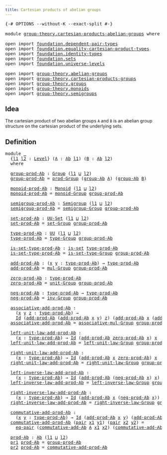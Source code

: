 ```yaml
---
title: Cartesian products of abelian groups
---
```


<pre class="Agda"><a id="62" class="Symbol">{-#</a> <a id="66" class="Keyword">OPTIONS</a> <a id="74" class="Pragma">--without-K</a> <a id="86" class="Pragma">--exact-split</a> <a id="100" class="Symbol">#-}</a>

<a id="105" class="Keyword">module</a> <a id="112" href="group-theory.cartesian-products-abelian-groups.html" class="Module">group-theory.cartesian-products-abelian-groups</a> <a id="159" class="Keyword">where</a>

<a id="166" class="Keyword">open</a> <a id="171" class="Keyword">import</a> <a id="178" href="foundation.dependent-pair-types.html" class="Module">foundation.dependent-pair-types</a>
<a id="210" class="Keyword">open</a> <a id="215" class="Keyword">import</a> <a id="222" href="foundation.equality-cartesian-product-types.html" class="Module">foundation.equality-cartesian-product-types</a>
<a id="266" class="Keyword">open</a> <a id="271" class="Keyword">import</a> <a id="278" href="foundation.identity-types.html" class="Module">foundation.identity-types</a>
<a id="304" class="Keyword">open</a> <a id="309" class="Keyword">import</a> <a id="316" href="foundation.sets.html" class="Module">foundation.sets</a>
<a id="332" class="Keyword">open</a> <a id="337" class="Keyword">import</a> <a id="344" href="foundation.universe-levels.html" class="Module">foundation.universe-levels</a>

<a id="372" class="Keyword">open</a> <a id="377" class="Keyword">import</a> <a id="384" href="group-theory.abelian-groups.html" class="Module">group-theory.abelian-groups</a>
<a id="412" class="Keyword">open</a> <a id="417" class="Keyword">import</a> <a id="424" href="group-theory.cartesian-products-groups.html" class="Module">group-theory.cartesian-products-groups</a>
<a id="463" class="Keyword">open</a> <a id="468" class="Keyword">import</a> <a id="475" href="group-theory.groups.html" class="Module">group-theory.groups</a>
<a id="495" class="Keyword">open</a> <a id="500" class="Keyword">import</a> <a id="507" href="group-theory.monoids.html" class="Module">group-theory.monoids</a>
<a id="528" class="Keyword">open</a> <a id="533" class="Keyword">import</a> <a id="540" href="group-theory.semigroups.html" class="Module">group-theory.semigroups</a>
</pre>
## Idea

The cartesian product of two abelian groups `A` and `B` is an abelian group structure on the cartesian product of the underlying sets.

## Definition

<pre class="Agda"><a id="737" class="Keyword">module</a> <a id="744" href="group-theory.cartesian-products-abelian-groups.html#744" class="Module">_</a>
  <a id="748" class="Symbol">{</a><a id="749" href="group-theory.cartesian-products-abelian-groups.html#749" class="Bound">l1</a> <a id="752" href="group-theory.cartesian-products-abelian-groups.html#752" class="Bound">l2</a> <a id="755" class="Symbol">:</a> <a id="757" href="Agda.Primitive.html#597" class="Postulate">Level</a><a id="762" class="Symbol">}</a> <a id="764" class="Symbol">(</a><a id="765" href="group-theory.cartesian-products-abelian-groups.html#765" class="Bound">A</a> <a id="767" class="Symbol">:</a> <a id="769" href="group-theory.abelian-groups.html#2463" class="Function">Ab</a> <a id="772" href="group-theory.cartesian-products-abelian-groups.html#749" class="Bound">l1</a><a id="774" class="Symbol">)</a> <a id="776" class="Symbol">(</a><a id="777" href="group-theory.cartesian-products-abelian-groups.html#777" class="Bound">B</a> <a id="779" class="Symbol">:</a> <a id="781" href="group-theory.abelian-groups.html#2463" class="Function">Ab</a> <a id="784" href="group-theory.cartesian-products-abelian-groups.html#752" class="Bound">l2</a><a id="786" class="Symbol">)</a>
  <a id="790" class="Keyword">where</a>

  <a id="799" href="group-theory.cartesian-products-abelian-groups.html#799" class="Function">group-prod-Ab</a> <a id="813" class="Symbol">:</a> <a id="815" href="group-theory.groups.html#2468" class="Function">Group</a> <a id="821" class="Symbol">(</a><a id="822" href="group-theory.cartesian-products-abelian-groups.html#749" class="Bound">l1</a> <a id="825" href="Agda.Primitive.html#810" class="Primitive Operator">⊔</a> <a id="827" href="group-theory.cartesian-products-abelian-groups.html#752" class="Bound">l2</a><a id="829" class="Symbol">)</a>
  <a id="833" href="group-theory.cartesian-products-abelian-groups.html#799" class="Function">group-prod-Ab</a> <a id="847" class="Symbol">=</a> <a id="849" href="group-theory.cartesian-products-groups.html#2787" class="Function">prod-Group</a> <a id="860" class="Symbol">(</a><a id="861" href="group-theory.abelian-groups.html#2531" class="Function">group-Ab</a> <a id="870" href="group-theory.cartesian-products-abelian-groups.html#765" class="Bound">A</a><a id="871" class="Symbol">)</a> <a id="873" class="Symbol">(</a><a id="874" href="group-theory.abelian-groups.html#2531" class="Function">group-Ab</a> <a id="883" href="group-theory.cartesian-products-abelian-groups.html#777" class="Bound">B</a><a id="884" class="Symbol">)</a>

  <a id="889" href="group-theory.cartesian-products-abelian-groups.html#889" class="Function">monoid-prod-Ab</a> <a id="904" class="Symbol">:</a> <a id="906" href="group-theory.monoids.html#1007" class="Function">Monoid</a> <a id="913" class="Symbol">(</a><a id="914" href="group-theory.cartesian-products-abelian-groups.html#749" class="Bound">l1</a> <a id="917" href="Agda.Primitive.html#810" class="Primitive Operator">⊔</a> <a id="919" href="group-theory.cartesian-products-abelian-groups.html#752" class="Bound">l2</a><a id="921" class="Symbol">)</a>
  <a id="925" href="group-theory.cartesian-products-abelian-groups.html#889" class="Function">monoid-prod-Ab</a> <a id="940" class="Symbol">=</a> <a id="942" href="group-theory.groups.html#3652" class="Function">monoid-Group</a> <a id="955" href="group-theory.cartesian-products-abelian-groups.html#799" class="Function">group-prod-Ab</a>

  <a id="972" href="group-theory.cartesian-products-abelian-groups.html#972" class="Function">semigroup-prod-Ab</a> <a id="990" class="Symbol">:</a> <a id="992" href="group-theory.semigroups.html#737" class="Function">Semigroup</a> <a id="1002" class="Symbol">(</a><a id="1003" href="group-theory.cartesian-products-abelian-groups.html#749" class="Bound">l1</a> <a id="1006" href="Agda.Primitive.html#810" class="Primitive Operator">⊔</a> <a id="1008" href="group-theory.cartesian-products-abelian-groups.html#752" class="Bound">l2</a><a id="1010" class="Symbol">)</a>
  <a id="1014" href="group-theory.cartesian-products-abelian-groups.html#972" class="Function">semigroup-prod-Ab</a> <a id="1032" class="Symbol">=</a> <a id="1034" href="group-theory.groups.html#2590" class="Function">semigroup-Group</a> <a id="1050" href="group-theory.cartesian-products-abelian-groups.html#799" class="Function">group-prod-Ab</a>

  <a id="1067" href="group-theory.cartesian-products-abelian-groups.html#1067" class="Function">set-prod-Ab</a> <a id="1079" class="Symbol">:</a> <a id="1081" href="foundation-core.sets.html#1177" class="Function">UU-Set</a> <a id="1088" class="Symbol">(</a><a id="1089" href="group-theory.cartesian-products-abelian-groups.html#749" class="Bound">l1</a> <a id="1092" href="Agda.Primitive.html#810" class="Primitive Operator">⊔</a> <a id="1094" href="group-theory.cartesian-products-abelian-groups.html#752" class="Bound">l2</a><a id="1096" class="Symbol">)</a>
  <a id="1100" href="group-theory.cartesian-products-abelian-groups.html#1067" class="Function">set-prod-Ab</a> <a id="1112" class="Symbol">=</a> <a id="1114" href="group-theory.groups.html#2651" class="Function">set-Group</a> <a id="1124" href="group-theory.cartesian-products-abelian-groups.html#799" class="Function">group-prod-Ab</a>

  <a id="1141" href="group-theory.cartesian-products-abelian-groups.html#1141" class="Function">type-prod-Ab</a> <a id="1154" class="Symbol">:</a> <a id="1156" href="foundation-core.universe-levels.html#222" class="Primitive">UU</a> <a id="1159" class="Symbol">(</a><a id="1160" href="group-theory.cartesian-products-abelian-groups.html#749" class="Bound">l1</a> <a id="1163" href="Agda.Primitive.html#810" class="Primitive Operator">⊔</a> <a id="1165" href="group-theory.cartesian-products-abelian-groups.html#752" class="Bound">l2</a><a id="1167" class="Symbol">)</a>
  <a id="1171" href="group-theory.cartesian-products-abelian-groups.html#1141" class="Function">type-prod-Ab</a> <a id="1184" class="Symbol">=</a> <a id="1186" href="group-theory.groups.html#2711" class="Function">type-Group</a> <a id="1197" href="group-theory.cartesian-products-abelian-groups.html#799" class="Function">group-prod-Ab</a>

  <a id="1214" href="group-theory.cartesian-products-abelian-groups.html#1214" class="Function">is-set-type-prod-Ab</a> <a id="1234" class="Symbol">:</a> <a id="1236" href="foundation-core.sets.html#1099" class="Function">is-set</a> <a id="1243" href="group-theory.cartesian-products-abelian-groups.html#1141" class="Function">type-prod-Ab</a>
  <a id="1258" href="group-theory.cartesian-products-abelian-groups.html#1214" class="Function">is-set-type-prod-Ab</a> <a id="1278" class="Symbol">=</a> <a id="1280" href="group-theory.groups.html#2763" class="Function">is-set-type-Group</a> <a id="1298" href="group-theory.cartesian-products-abelian-groups.html#799" class="Function">group-prod-Ab</a>

  <a id="1315" href="group-theory.cartesian-products-abelian-groups.html#1315" class="Function">add-prod-Ab</a> <a id="1327" class="Symbol">:</a> <a id="1329" class="Symbol">(</a><a id="1330" href="group-theory.cartesian-products-abelian-groups.html#1330" class="Bound">x</a> <a id="1332" href="group-theory.cartesian-products-abelian-groups.html#1332" class="Bound">y</a> <a id="1334" class="Symbol">:</a> <a id="1336" href="group-theory.cartesian-products-abelian-groups.html#1141" class="Function">type-prod-Ab</a><a id="1348" class="Symbol">)</a> <a id="1350" class="Symbol">→</a> <a id="1352" href="group-theory.cartesian-products-abelian-groups.html#1141" class="Function">type-prod-Ab</a>
  <a id="1367" href="group-theory.cartesian-products-abelian-groups.html#1315" class="Function">add-prod-Ab</a> <a id="1379" class="Symbol">=</a> <a id="1381" href="group-theory.groups.html#2956" class="Function">mul-Group</a> <a id="1391" href="group-theory.cartesian-products-abelian-groups.html#799" class="Function">group-prod-Ab</a>

  <a id="1408" href="group-theory.cartesian-products-abelian-groups.html#1408" class="Function">zero-prod-Ab</a> <a id="1421" class="Symbol">:</a> <a id="1423" href="group-theory.cartesian-products-abelian-groups.html#1141" class="Function">type-prod-Ab</a>
  <a id="1438" href="group-theory.cartesian-products-abelian-groups.html#1408" class="Function">zero-prod-Ab</a> <a id="1451" class="Symbol">=</a> <a id="1453" href="group-theory.groups.html#3755" class="Function">unit-Group</a> <a id="1464" href="group-theory.cartesian-products-abelian-groups.html#799" class="Function">group-prod-Ab</a>

  <a id="1481" href="group-theory.cartesian-products-abelian-groups.html#1481" class="Function">neg-prod-Ab</a> <a id="1493" class="Symbol">:</a> <a id="1495" href="group-theory.cartesian-products-abelian-groups.html#1141" class="Function">type-prod-Ab</a> <a id="1508" class="Symbol">→</a> <a id="1510" href="group-theory.cartesian-products-abelian-groups.html#1141" class="Function">type-prod-Ab</a>
  <a id="1525" href="group-theory.cartesian-products-abelian-groups.html#1481" class="Function">neg-prod-Ab</a> <a id="1537" class="Symbol">=</a> <a id="1539" href="group-theory.groups.html#4544" class="Function">inv-Group</a> <a id="1549" href="group-theory.cartesian-products-abelian-groups.html#799" class="Function">group-prod-Ab</a>

  <a id="1566" href="group-theory.cartesian-products-abelian-groups.html#1566" class="Function">associative-add-prod-Ab</a> <a id="1590" class="Symbol">:</a>
    <a id="1596" class="Symbol">(</a><a id="1597" href="group-theory.cartesian-products-abelian-groups.html#1597" class="Bound">x</a> <a id="1599" href="group-theory.cartesian-products-abelian-groups.html#1599" class="Bound">y</a> <a id="1601" href="group-theory.cartesian-products-abelian-groups.html#1601" class="Bound">z</a> <a id="1603" class="Symbol">:</a> <a id="1605" href="group-theory.cartesian-products-abelian-groups.html#1141" class="Function">type-prod-Ab</a><a id="1617" class="Symbol">)</a> <a id="1619" class="Symbol">→</a>
    <a id="1625" href="foundation-core.identity-types.html#641" class="Datatype">Id</a> <a id="1628" class="Symbol">(</a><a id="1629" href="group-theory.cartesian-products-abelian-groups.html#1315" class="Function">add-prod-Ab</a> <a id="1641" class="Symbol">(</a><a id="1642" href="group-theory.cartesian-products-abelian-groups.html#1315" class="Function">add-prod-Ab</a> <a id="1654" href="group-theory.cartesian-products-abelian-groups.html#1597" class="Bound">x</a> <a id="1656" href="group-theory.cartesian-products-abelian-groups.html#1599" class="Bound">y</a><a id="1657" class="Symbol">)</a> <a id="1659" href="group-theory.cartesian-products-abelian-groups.html#1601" class="Bound">z</a><a id="1660" class="Symbol">)</a> <a id="1662" class="Symbol">(</a><a id="1663" href="group-theory.cartesian-products-abelian-groups.html#1315" class="Function">add-prod-Ab</a> <a id="1675" href="group-theory.cartesian-products-abelian-groups.html#1597" class="Bound">x</a> <a id="1677" class="Symbol">(</a><a id="1678" href="group-theory.cartesian-products-abelian-groups.html#1315" class="Function">add-prod-Ab</a> <a id="1690" href="group-theory.cartesian-products-abelian-groups.html#1599" class="Bound">y</a> <a id="1692" href="group-theory.cartesian-products-abelian-groups.html#1601" class="Bound">z</a><a id="1693" class="Symbol">))</a>
  <a id="1698" href="group-theory.cartesian-products-abelian-groups.html#1566" class="Function">associative-add-prod-Ab</a> <a id="1722" class="Symbol">=</a> <a id="1724" href="group-theory.groups.html#3305" class="Function">associative-mul-Group</a> <a id="1746" href="group-theory.cartesian-products-abelian-groups.html#799" class="Function">group-prod-Ab</a>

  <a id="1763" href="group-theory.cartesian-products-abelian-groups.html#1763" class="Function">left-unit-law-add-prod-Ab</a> <a id="1789" class="Symbol">:</a>
    <a id="1795" class="Symbol">(</a><a id="1796" href="group-theory.cartesian-products-abelian-groups.html#1796" class="Bound">x</a> <a id="1798" class="Symbol">:</a> <a id="1800" href="group-theory.cartesian-products-abelian-groups.html#1141" class="Function">type-prod-Ab</a><a id="1812" class="Symbol">)</a> <a id="1814" class="Symbol">→</a> <a id="1816" href="foundation-core.identity-types.html#641" class="Datatype">Id</a> <a id="1819" class="Symbol">(</a><a id="1820" href="group-theory.cartesian-products-abelian-groups.html#1315" class="Function">add-prod-Ab</a> <a id="1832" href="group-theory.cartesian-products-abelian-groups.html#1408" class="Function">zero-prod-Ab</a> <a id="1845" href="group-theory.cartesian-products-abelian-groups.html#1796" class="Bound">x</a><a id="1846" class="Symbol">)</a> <a id="1848" href="group-theory.cartesian-products-abelian-groups.html#1796" class="Bound">x</a>
  <a id="1852" href="group-theory.cartesian-products-abelian-groups.html#1763" class="Function">left-unit-law-add-prod-Ab</a> <a id="1878" class="Symbol">=</a> <a id="1880" href="group-theory.groups.html#4172" class="Function">left-unit-law-Group</a> <a id="1900" href="group-theory.cartesian-products-abelian-groups.html#799" class="Function">group-prod-Ab</a>

  <a id="1917" href="group-theory.cartesian-products-abelian-groups.html#1917" class="Function">right-unit-law-add-prod-Ab</a> <a id="1944" class="Symbol">:</a>
    <a id="1950" class="Symbol">(</a><a id="1951" href="group-theory.cartesian-products-abelian-groups.html#1951" class="Bound">x</a> <a id="1953" class="Symbol">:</a> <a id="1955" href="group-theory.cartesian-products-abelian-groups.html#1141" class="Function">type-prod-Ab</a><a id="1967" class="Symbol">)</a> <a id="1969" class="Symbol">→</a> <a id="1971" href="foundation-core.identity-types.html#641" class="Datatype">Id</a> <a id="1974" class="Symbol">(</a><a id="1975" href="group-theory.cartesian-products-abelian-groups.html#1315" class="Function">add-prod-Ab</a> <a id="1987" href="group-theory.cartesian-products-abelian-groups.html#1951" class="Bound">x</a> <a id="1989" href="group-theory.cartesian-products-abelian-groups.html#1408" class="Function">zero-prod-Ab</a><a id="2001" class="Symbol">)</a> <a id="2003" href="group-theory.cartesian-products-abelian-groups.html#1951" class="Bound">x</a>
  <a id="2007" href="group-theory.cartesian-products-abelian-groups.html#1917" class="Function">right-unit-law-add-prod-Ab</a> <a id="2034" class="Symbol">=</a> <a id="2036" href="group-theory.groups.html#4302" class="Function">right-unit-law-Group</a> <a id="2057" href="group-theory.cartesian-products-abelian-groups.html#799" class="Function">group-prod-Ab</a>

  <a id="2074" href="group-theory.cartesian-products-abelian-groups.html#2074" class="Function">left-inverse-law-add-prod-Ab</a> <a id="2103" class="Symbol">:</a>
    <a id="2109" class="Symbol">(</a><a id="2110" href="group-theory.cartesian-products-abelian-groups.html#2110" class="Bound">x</a> <a id="2112" class="Symbol">:</a> <a id="2114" href="group-theory.cartesian-products-abelian-groups.html#1141" class="Function">type-prod-Ab</a><a id="2126" class="Symbol">)</a> <a id="2128" class="Symbol">→</a> <a id="2130" href="foundation-core.identity-types.html#641" class="Datatype">Id</a> <a id="2133" class="Symbol">(</a><a id="2134" href="group-theory.cartesian-products-abelian-groups.html#1315" class="Function">add-prod-Ab</a> <a id="2146" class="Symbol">(</a><a id="2147" href="group-theory.cartesian-products-abelian-groups.html#1481" class="Function">neg-prod-Ab</a> <a id="2159" href="group-theory.cartesian-products-abelian-groups.html#2110" class="Bound">x</a><a id="2160" class="Symbol">)</a> <a id="2162" href="group-theory.cartesian-products-abelian-groups.html#2110" class="Bound">x</a><a id="2163" class="Symbol">)</a> <a id="2165" href="group-theory.cartesian-products-abelian-groups.html#1408" class="Function">zero-prod-Ab</a>
  <a id="2180" href="group-theory.cartesian-products-abelian-groups.html#2074" class="Function">left-inverse-law-add-prod-Ab</a> <a id="2209" class="Symbol">=</a> <a id="2211" href="group-theory.groups.html#4622" class="Function">left-inverse-law-Group</a> <a id="2234" href="group-theory.cartesian-products-abelian-groups.html#799" class="Function">group-prod-Ab</a>

  <a id="2251" href="group-theory.cartesian-products-abelian-groups.html#2251" class="Function">right-inverse-law-add-prod-Ab</a> <a id="2281" class="Symbol">:</a>
    <a id="2287" class="Symbol">(</a><a id="2288" href="group-theory.cartesian-products-abelian-groups.html#2288" class="Bound">x</a> <a id="2290" class="Symbol">:</a> <a id="2292" href="group-theory.cartesian-products-abelian-groups.html#1141" class="Function">type-prod-Ab</a><a id="2304" class="Symbol">)</a> <a id="2306" class="Symbol">→</a> <a id="2308" href="foundation-core.identity-types.html#641" class="Datatype">Id</a> <a id="2311" class="Symbol">(</a><a id="2312" href="group-theory.cartesian-products-abelian-groups.html#1315" class="Function">add-prod-Ab</a> <a id="2324" href="group-theory.cartesian-products-abelian-groups.html#2288" class="Bound">x</a> <a id="2326" class="Symbol">(</a><a id="2327" href="group-theory.cartesian-products-abelian-groups.html#1481" class="Function">neg-prod-Ab</a> <a id="2339" href="group-theory.cartesian-products-abelian-groups.html#2288" class="Bound">x</a><a id="2340" class="Symbol">))</a> <a id="2343" href="group-theory.cartesian-products-abelian-groups.html#1408" class="Function">zero-prod-Ab</a>
  <a id="2358" href="group-theory.cartesian-products-abelian-groups.html#2251" class="Function">right-inverse-law-add-prod-Ab</a> <a id="2388" class="Symbol">=</a> <a id="2390" href="group-theory.groups.html#4773" class="Function">right-inverse-law-Group</a> <a id="2414" href="group-theory.cartesian-products-abelian-groups.html#799" class="Function">group-prod-Ab</a>

  <a id="2431" href="group-theory.cartesian-products-abelian-groups.html#2431" class="Function">commutative-add-prod-Ab</a> <a id="2455" class="Symbol">:</a>
    <a id="2461" class="Symbol">(</a><a id="2462" href="group-theory.cartesian-products-abelian-groups.html#2462" class="Bound">x</a> <a id="2464" href="group-theory.cartesian-products-abelian-groups.html#2464" class="Bound">y</a> <a id="2466" class="Symbol">:</a> <a id="2468" href="group-theory.cartesian-products-abelian-groups.html#1141" class="Function">type-prod-Ab</a><a id="2480" class="Symbol">)</a> <a id="2482" class="Symbol">→</a> <a id="2484" href="foundation-core.identity-types.html#641" class="Datatype">Id</a> <a id="2487" class="Symbol">(</a><a id="2488" href="group-theory.cartesian-products-abelian-groups.html#1315" class="Function">add-prod-Ab</a> <a id="2500" href="group-theory.cartesian-products-abelian-groups.html#2462" class="Bound">x</a> <a id="2502" href="group-theory.cartesian-products-abelian-groups.html#2464" class="Bound">y</a><a id="2503" class="Symbol">)</a> <a id="2505" class="Symbol">(</a><a id="2506" href="group-theory.cartesian-products-abelian-groups.html#1315" class="Function">add-prod-Ab</a> <a id="2518" href="group-theory.cartesian-products-abelian-groups.html#2464" class="Bound">y</a> <a id="2520" href="group-theory.cartesian-products-abelian-groups.html#2462" class="Bound">x</a><a id="2521" class="Symbol">)</a>
  <a id="2525" href="group-theory.cartesian-products-abelian-groups.html#2431" class="Function">commutative-add-prod-Ab</a> <a id="2549" class="Symbol">(</a><a id="2550" href="foundation-core.dependent-pair-types.html#575" class="InductiveConstructor">pair</a> <a id="2555" href="group-theory.cartesian-products-abelian-groups.html#2555" class="Bound">x1</a> <a id="2558" href="group-theory.cartesian-products-abelian-groups.html#2558" class="Bound">y1</a><a id="2560" class="Symbol">)</a> <a id="2562" class="Symbol">(</a><a id="2563" href="foundation-core.dependent-pair-types.html#575" class="InductiveConstructor">pair</a> <a id="2568" href="group-theory.cartesian-products-abelian-groups.html#2568" class="Bound">x2</a> <a id="2571" href="group-theory.cartesian-products-abelian-groups.html#2571" class="Bound">y2</a><a id="2573" class="Symbol">)</a> <a id="2575" class="Symbol">=</a>
    <a id="2581" href="foundation.equality-cartesian-product-types.html#1267" class="Function">eq-pair</a> <a id="2589" class="Symbol">(</a><a id="2590" href="group-theory.abelian-groups.html#5022" class="Function">commutative-add-Ab</a> <a id="2609" href="group-theory.cartesian-products-abelian-groups.html#765" class="Bound">A</a> <a id="2611" href="group-theory.cartesian-products-abelian-groups.html#2555" class="Bound">x1</a> <a id="2614" href="group-theory.cartesian-products-abelian-groups.html#2568" class="Bound">x2</a><a id="2616" class="Symbol">)</a> <a id="2618" class="Symbol">(</a><a id="2619" href="group-theory.abelian-groups.html#5022" class="Function">commutative-add-Ab</a> <a id="2638" href="group-theory.cartesian-products-abelian-groups.html#777" class="Bound">B</a> <a id="2640" href="group-theory.cartesian-products-abelian-groups.html#2558" class="Bound">y1</a> <a id="2643" href="group-theory.cartesian-products-abelian-groups.html#2571" class="Bound">y2</a><a id="2645" class="Symbol">)</a>

  <a id="2650" href="group-theory.cartesian-products-abelian-groups.html#2650" class="Function">prod-Ab</a> <a id="2658" class="Symbol">:</a> <a id="2660" href="group-theory.abelian-groups.html#2463" class="Function">Ab</a> <a id="2663" class="Symbol">(</a><a id="2664" href="group-theory.cartesian-products-abelian-groups.html#749" class="Bound">l1</a> <a id="2667" href="Agda.Primitive.html#810" class="Primitive Operator">⊔</a> <a id="2669" href="group-theory.cartesian-products-abelian-groups.html#752" class="Bound">l2</a><a id="2671" class="Symbol">)</a>
  <a id="2675" href="foundation-core.dependent-pair-types.html#592" class="Field">pr1</a> <a id="2679" href="group-theory.cartesian-products-abelian-groups.html#2650" class="Function">prod-Ab</a> <a id="2687" class="Symbol">=</a> <a id="2689" href="group-theory.cartesian-products-abelian-groups.html#799" class="Function">group-prod-Ab</a>
  <a id="2705" href="foundation-core.dependent-pair-types.html#604" class="Field">pr2</a> <a id="2709" href="group-theory.cartesian-products-abelian-groups.html#2650" class="Function">prod-Ab</a> <a id="2717" class="Symbol">=</a> <a id="2719" href="group-theory.cartesian-products-abelian-groups.html#2431" class="Function">commutative-add-prod-Ab</a>
</pre>
